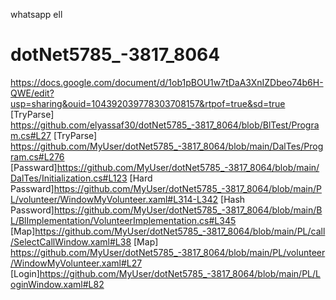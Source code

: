 whatsapp ell
# dotNet5785_-3817_8064
https://docs.google.com/document/d/1ob1pBOU1w7tDaA3XnIZDbeo74b6H-QWE/edit?usp=sharing&ouid=104392039778303708157&rtpof=true&sd=true
[TryParse] https://github.com/elyassaf30/dotNet5785_-3817_8064/blob/BlTest/Program.cs#L27
[TryParse] https://github.com/MyUser/dotNet5785_-3817_8064/blob/main/DalTes/Program.cs#L276
[Passward]https://github.com/MyUser/dotNet5785_-3817_8064/blob/main/DalTes/Initialization.cs#L123
[Hard Passward]https://github.com/MyUser/dotNet5785_-3817_8064/blob/main/PL/volunteer/WindowMyVolunteer.xaml#L314-L342
[Hash Password]https://github.com/MyUser/dotNet5785_-3817_8064/blob/main/BL/BlImplementation/VolunteerImplementation.cs#L345
[Map]https://github.com/MyUser/dotNet5785_-3817_8064/blob/main/PL/call/SelectCallWindow.xaml#L38
[Map] https://github.com/MyUser/dotNet5785_-3817_8064/blob/main/PL/volunteer/WindowMyVolunteer.xaml#L27
[Login]https://github.com/MyUser/dotNet5785_-3817_8064/blob/main/PL/LoginWindow.xaml#L82
